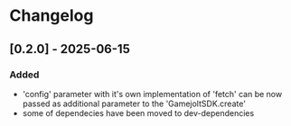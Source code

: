 # Changelog

## [0.2.0] - 2025-06-15

### Added

- 'config' parameter with it's own implementation of 'fetch' can be now passed as additional parameter to the 'GamejoltSDK.create'
- some of dependecies have been moved to dev-dependencies